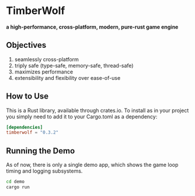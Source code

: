 # TimberWolf
**a high-performance, cross-platform, modern, pure-rust game engine**

## Objectives
1. seamlessly cross-platform
2. triply safe (type-safe, memory-safe, thread-safe)
3. maximizes performance
4. extensibility and flexibility over ease-of-use

## How to Use
This is a Rust library, available through crates.io. To install as in your
project you simply need to add it to your Cargo.toml as a dependency:
```toml
[dependencies]
timberwolf = "0.3.2"
```

## Running the Demo
As of now, there is only a single demo app, which shows the game loop timing and
logging subsystems.
```bash
cd demo
cargo run
```
